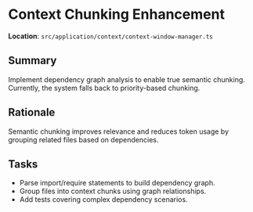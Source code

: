 # Context Chunking Enhancement

**Location**: `src/application/context/context-window-manager.ts`

## Summary

Implement dependency graph analysis to enable true semantic chunking. Currently,
the system falls back to priority-based chunking.

## Rationale

Semantic chunking improves relevance and reduces token usage by grouping related
files based on dependencies.

## Tasks

- Parse import/require statements to build dependency graph.
- Group files into context chunks using graph relationships.
- Add tests covering complex dependency scenarios.
